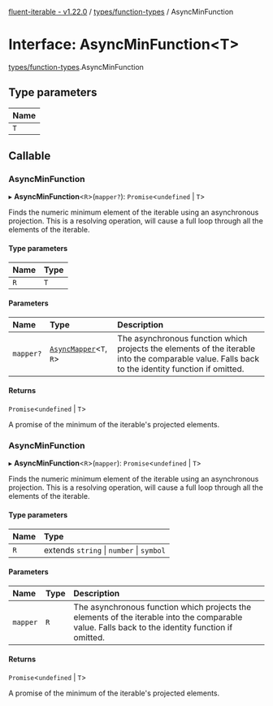 [fluent-iterable - v1.22.0](../README.md) / [types/function-types](../modules/types_function_types.md) / AsyncMinFunction

# Interface: AsyncMinFunction<T\>

[types/function-types](../modules/types_function_types.md).AsyncMinFunction

## Type parameters

| Name |
| :------ |
| `T` |

## Callable

### AsyncMinFunction

▸ **AsyncMinFunction**<`R`\>(`mapper?`): `Promise`<`undefined` \| `T`\>

Finds the numeric minimum element of the iterable using an asynchronous projection. This is a resolving operation, will cause a full loop through all the elements of the iterable.

#### Type parameters

| Name | Type |
| :------ | :------ |
| `R` | `T` |

#### Parameters

| Name | Type | Description |
| :------ | :------ | :------ |
| `mapper?` | [`AsyncMapper`](index.AsyncMapper.md)<`T`, `R`\> | The asynchronous function which projects the elements of the iterable into the comparable value. Falls back to the identity function if omitted. |

#### Returns

`Promise`<`undefined` \| `T`\>

A promise of the minimum of the iterable's projected elements.

### AsyncMinFunction

▸ **AsyncMinFunction**<`R`\>(`mapper`): `Promise`<`undefined` \| `T`\>

Finds the numeric minimum element of the iterable using an asynchronous projection. This is a resolving operation, will cause a full loop through all the elements of the iterable.

#### Type parameters

| Name | Type |
| :------ | :------ |
| `R` | extends `string` \| `number` \| `symbol` |

#### Parameters

| Name | Type | Description |
| :------ | :------ | :------ |
| `mapper` | `R` | The asynchronous function which projects the elements of the iterable into the comparable value. Falls back to the identity function if omitted. |

#### Returns

`Promise`<`undefined` \| `T`\>

A promise of the minimum of the iterable's projected elements.

